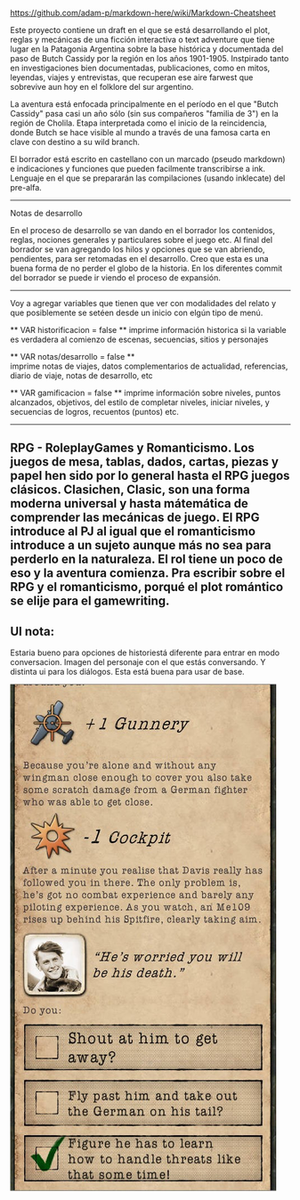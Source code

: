 https://github.com/adam-p/markdown-here/wiki/Markdown-Cheatsheet

Este proyecto contiene un draft en el que se está desarrollando el plot, reglas y mecánicas de una ficción interactiva o text adventure que tiene lugar en la Patagonia Argentina sobre la base histórica y documentada del paso de Butch Cassidy por la región en los años 1901-1905. Instpirado tanto en investigaciones bien documentadas, publicaciones, como en mitos, leyendas, viajes y entrevistas, que recuperan ese aire farwest que sobrevive aun hoy en el folklore del sur argentino. 

La aventura está enfocada principalmente en el período en el que "Butch Cassidy" pasa casi un año sólo (sin sus compañeros "familia de 3") en la región de Cholila. Etapa interpretada como el inicio de la reincidencia, donde Butch se hace visible al mundo a través de una famosa carta en clave con destino a su wild branch.   

El borrador está escrito en castellano con un marcado (pseudo markdown) e indicaciones y funciones que pueden facilmente transcribirse a ink. Lenguaje en el que se prepararán las compilaciones (usando inklecate) del pre-alfa.

-----------------------------------
Notas de desarrollo

En el proceso de desarrollo se van dando en el borrador los contenidos, reglas, nociones generales y particulares sobre el juego etc. 
Al final del borrador se van agregando los hilos y opciones que se van abriendo, pendientes, para ser retomadas en el desarrollo. Creo que esta es una buena forma de no perder el globo de la historia. 
En los diferentes commit del borrador se puede ir viendo el proceso de expansión.

------------------------------------
Voy a agregar variables que tienen que ver con modalidades del relato y que posiblemente se setéen desde un inicio con elgún tipo de menú. 

** VAR historificacion = false **
imprime información historica si la variable es verdadera al comienzo de escenas, secuencias, sitios y personajes

** VAR notas/desarrollo = false **  
imprime notas de viajes, datos complementarios de actualidad, referencias, diario de viaje, notas de desarrollo, etc

** VAR gamificacion = false **
imprime información sobre niveles, puntos alcanzados, objetivos, del estilo de completar niveles, iniciar niveles, y secuencias de logros, recuentos (puntos) etc. 


---------------
RPG - RoleplayGames y Romanticismo. 
Los juegos de mesa, tablas, dados, cartas, piezas y papel hen sido por lo general hasta el RPG juegos clásicos. 
Clasichen, Clasic, son una forma moderna universal y hasta mátemática de comprender las mecánicas de juego. El RPG introduce al PJ al igual que el romanticismo introduce a un sujeto aunque más no sea para perderlo en la naturaleza. El rol tiene un poco de eso y la aventura comienza. Pra escribir sobre el RPG y el romanticismo, porqué el plot romántico se elije para el gamewriting.
------------------
## UI nota:
Estaria bueno para opciones de historiestá diferente para entrar en modo conversacion. Imagen del personaje con el que estás conversando.  Y distinta ui para los diálogos.  Esta está buena para usar de base. 

![demo](DOCS/1464229061370916802994.jpg)


